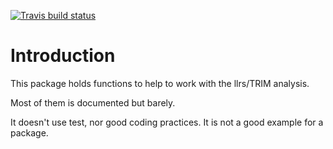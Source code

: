 [![Travis build status](https://travis-ci.org/llrs/integration-helper.svg?branch=master)](https://travis-ci.org/llrs/integration-helper)

# Introduction

This package holds functions to help to work with the llrs/TRIM analysis. 

Most of them is documented but barely.

It doesn't use test, nor good coding practices. It is not a good example for a package.
